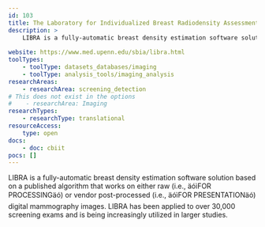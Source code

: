 ```yaml
---
id: 103
title: The Laboratory for Individualized Breast Radiodensity Assessment (LIBRA)
description: >
    LIBRA is a fully-automatic breast density estimation software solution based on a published algorithm that works on either raw or vendor post-processed digital mammography images. LIBRA has been applied to over 30,000 screening exams and is being increasingly utilized in larger studies.
    
website: https://www.med.upenn.edu/sbia/libra.html
toolTypes:
    - toolType: datasets_databases/imaging
    - toolType: analysis_tools/imaging_analysis
researchAreas:
    - researchArea: screening_detection
# This does not exist in the options    
#    - researchArea: Imaging
researchTypes:
    - researchType: translational
resourceAccess:
    type: open
docs:
    - doc: cbiit
pocs: []        
---
```

LIBRA is a fully-automatic breast density estimation software solution based on a published algorithm that works on either raw (i.e., äóìFOR PROCESSINGäó) or vendor post-processed (i.e., äóìFOR PRESENTATIONäó) digital mammography images. LIBRA has been applied to over 30,000 screening exams and is being increasingly utilized in larger studies.
